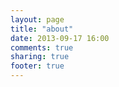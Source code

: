 ```yaml
---
layout: page
title: "about"
date: 2013-09-17 16:00
comments: true
sharing: true
footer: true
---
```

